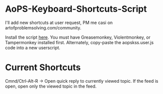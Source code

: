 # AoPS-Keyboard-Shortcuts-Script
I'll add new shortcuts at user request, PM me casi on artofproblemsolving.com/community.

Install the script [here](https://bit.ly/aopskss). You must have Greasemonkey, Violentmonkey, or Tampermonkey installed first. Alternately, copy-paste the aopskss.user.js code into a new userscript.

# Current Shortcuts
Cmnd/Ctrl-Alt-R -> Open quick reply to currently viewed topic. If the feed is open, open only the viewed topic in the feed.
